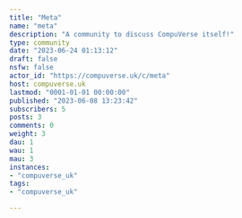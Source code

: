 ```yaml
---
title: "Meta" 
name: "meta"
description: "A community to discuss CompuVerse itself!"
type: community
date: "2023-06-24 01:13:12"
draft: false
nsfw: false
actor_id: "https://compuverse.uk/c/meta"
host: compuverse.uk
lastmod: "0001-01-01 00:00:00"
published: "2023-06-08 13:23:42"
subscribers: 5
posts: 3
comments: 0
weight: 3
dau: 1
wau: 1
mau: 3
instances:
- "compuverse_uk"
tags: 
- "compuverse_uk"

---
```

